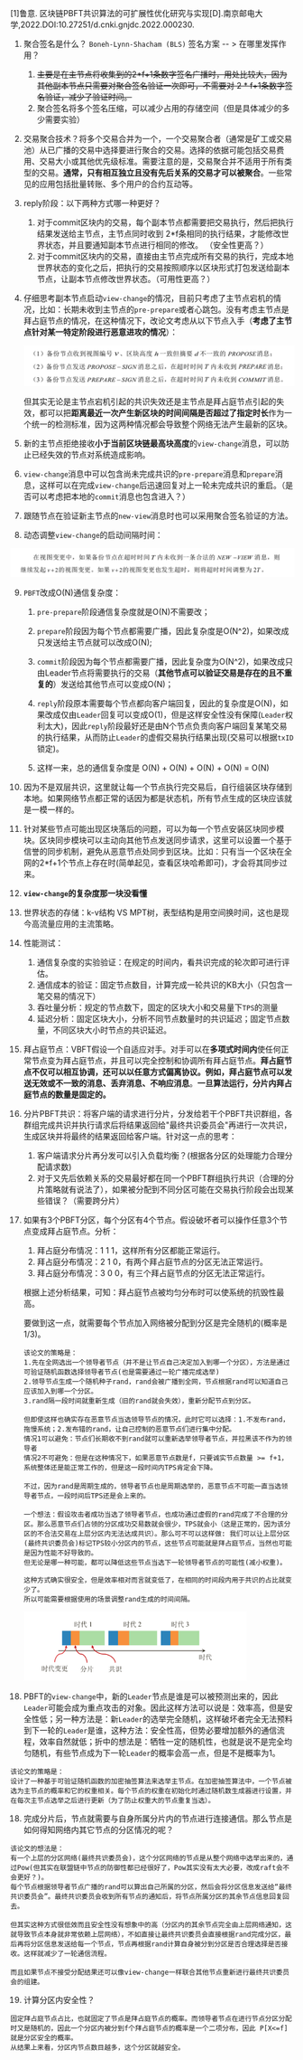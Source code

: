 [1]鲁意. 区块链PBFT共识算法的可扩展性优化研究与实现[D].南京邮电大学,2022.DOI:10.27251/d.cnki.gnjdc.2022.000230.



1. 聚合签名是什么？  `Boneh-Lynn-Shacham (BLS)` 签名方案  -- > 在哪里发挥作用？

   1. ~~主要是在主节点将收集到的2*f+1条数字签名广播时，用处比较大，因为其他副本节点只需要对聚合签名验证一次即可，不需要对 2 * f+1条数字签名验证，减少了验证时间。~~
   2. 聚合签名将多个签名压缩，可以减少占用的存储空间（但是具体减少的多少需要实验）

2. 交易聚合技术？将多个交易合并为一个，一个交易聚合者（通常是矿工或交易池）从已广播的交易中选择要进行聚合的交易。选择的依据可能包括交易费用、交易大小或其他优先级标准。需要注意的是，交易聚合并不适用于所有类型的交易。**通常，只有相互独立且没有先后关系的交易才可以被聚合**。一些常见的应用包括批量转账、多个用户的合约互动等。

3. reply阶段：以下两种方式哪一种更好？

   1. 对于commit区块内的交易，每个副本节点都需要把交易执行，然后把执行结果发送给主节点，主节点同时收到 2*f条相同的执行结果，才能修改世界状态，并且要通知副本节点进行相同的修改。 （安全性更高？）
   2. 对于commit区块内的交易，直接由主节点完成所有交易的执行，完成本地世界状态的变化之后，把执行的交易按照顺序以区块形式打包发送给副本节点，让副本节点修改世界状态。（可用性更高？）

4. 仔细思考副本节点启动`view-change`的情况，目前只考虑了主节点宕机的情况，比如：长期未收到主节点的`pre-prepare`或者心跳包。没有考虑主节点是拜占庭节点的情况，在这种情况下，改论文考虑从以下节点入手（**考虑了主节点针对某一特定阶段进行恶意进攻的情况**）：

   <img src="新东西.assets/image-20230719153110491-16897518829641.png" alt="image-20230719153110491" style="zoom:50%;" />

   但其实无论是主节点宕机引起的共识失效还是主节点是拜占庭节点引起的失效，都可以把**距离最近一次产生新区块的时间间隔是否超过了指定时长**作为一个统一的检测标准，因为这两种情况都会导致整个网络无法产生最新的区块。

5. 新的主节点拒绝接收**小于当前区块链最高块高度**的`view-change`消息，可以防止已经失效的节点对系统造成影响。
6. `view-change`消息中可以包含尚未完成共识的`pre-prepare`消息和`prepare`消息，这样可以在完成`view-change`后迅速回复对上一轮未完成共识的重启。（是否可以考虑把本地的`commit`消息也包含进入？）
7. 跟随节点在验证新主节点的`new-view`消息时也可以采用聚合签名验证的方法。
8. 动态调整`view-change`的启动间隔时间：

​	<img src="新东西.assets/image-20230719160107713.png" alt="image-20230719160107713" style="zoom:50%;" />



9. `PBFT`改成O(N)通信复杂度：

   1. `pre-prepare`阶段通信复杂度就是O(N)不需要改；

   2. `prepare`阶段因为每个节点都需要广播，因此复杂度是O(N^2)，如果改成只发送给主节点就可以改成O(N);
   3.  `commit`阶段因为每个节点都需要广播，因此复杂度为O(N^2)，如果改成只由Leader节点将需要执行的交易（**其他节点可以验证交易是存在的且不重复的**）发送给其他节点可以变成O(N)；
   4. `reply`阶段原本需要每个节点都向客户端回复，因此的复杂度是O(N)，如果改成仅由`Leader`回复可以变成O(1)，但是这样安全性没有保障(`Leader`权利太大)，因此`reply`阶段最好还是由N个节点负责向客户端回复某笔交易的执行结果，从而防止`Leader`的虚假交易执行结果出现(交易可以根据`txID`锁定)。
   5. 这样一来，总的通信复杂度是 O(N) + O(N) + O(N) + O(N) = O(N)
10. 因为不是双层共识，这里就让每一个节点执行完交易后，自行组装区块存储到本地。如果网络节点都正常的话因为都是状态机，所有节点生成的区块应该就是一模一样的。
11. 针对某些节点可能出现区块落后的问题，可以为每一个节点安装区块同步模块。区块同步模块可以主动向其他节点发送同步请求，这里可以设置一个基于信誉的同步机制，避免从恶意节点处同步到区块。比如：只有当一个区块在全网的2*f+1个节点上存在时(简单起见，查看区块哈希即可)，才会将其同步过来。
12. **`view-change`的复杂度那一块没看懂**
13. 世界状态的存储：k-v结构 VS MPT树，表型结构是用空间换时间，这也是现今高流量应用的主流策略。
14. 性能测试：

    1. 通信复杂度的实验验证：在规定的时间内，看共识完成的轮次即可进行评估。
    2. 通信成本的验证：固定节点数目，计算完成一轮共识的KB大小（只包含一笔交易的情况下）
    3. 吞吐量分析：规定的节点数下，固定的区块大小和交易量下`TPS`的测量
    4. 延迟分析：固定区块大小，分析不同节点数量时的共识延迟；固定节点数量，不同区块大小时节点的共识延迟。
15. 拜占庭节点：VBFT假设一个自适应对手。对手可以在**多项式时间内**使任何正常节点变为拜占庭节点，并且可以完全控制和协调所有拜占庭节点。**拜占庭节点不仅可以相互协调，还可以以任意方式偏离协议。**例如，拜占庭节点可以**发送无效或不一致的消息、丢弃消息、不响应消息**。**一旦算法运行，分片内拜占庭节点的数量是固定的。**

16. 分片PBFT共识：将客户端的请求进行分片，分发给若干个PBFT共识群组，各群组完成共识并执行请求后将结果返回给"最终共识委员会"再进行一次共识，生成区块并将最终的结果返回给客户端。针对这一点的思考：

    1. 客户端请求分片再分发可以引入负载均衡？(根据各分区的处理能力合理分配请求数)
    2. 对于又先后依赖关系的交易最好都在同一个PBFT群组执行共识（合理的分片策略就有说法了），如果被分配到不同分区可能在交易执行阶段会出现某些错误？（需要跨分片）

17. 如果有3个PBFT分区，每个分区有4个节点。假设破坏者可以操作任意3个节点变成拜占庭节点。分析：

    1. 拜占庭分布情况：1 1 1，这样所有分区都能正常运行。
    2. 拜占庭分布情况：2 1 0，有两个拜占庭节点的分区无法正常运行。
    3. 拜占庭分布情况：3 0 0，有三个拜占庭节点的分区无法正常运行。

    根据上述分析结果，可知：拜占庭节点被均匀分布时可以使系统的抗毁性最高。

    要做到这一点，就需要每个节点加入网络被分配到分区是完全随机的(概率是1/3)。

    ```
    该论文的策略是：
    1.先在全网选出一个领导者节点（并不是让节点自己决定加入到哪一个分区），方法是通过可验证随机函数选择领导者节点(也是需要通过一轮广播完成选举)
    2.领导节点生成一个随机种子rand，rand会被广播到全网，节点根据rand可以知道自己应该加入到哪一个分区。
    3.rand隔一段时间就重新生成（旧的rand就会失效），重新分配节点到分区。
    
    但即使这样也确实存在恶意节点当选领导节点的情况，此时它可以选择：1.不发布rand，拖慢系统；2.发布错的rand，让自己控制的恶意节点们进行集中分配。
    情况1可以避免：节点们长期收不到rand就可以重新选举领导者节点，并拉黑该不作为的领导者
    情况2不可避免：但是在这种情况下，如果恶意节点数是f，只要诚实节点数量 >= f+1，系统整体还是能正常工作的，但是这一段时间内TPS肯定会下降。
    
    不过，因为rand是周期生成的，领导者节点也是周期选举的，恶意节点不可能一直当选领导者节点，一段时间后TPS还是会上来的。
    
    一个想法：假设攻击者成功当选了领导者节点，也成功通过虚假的rand完成了不合理的分区。那么恶意节点们占领的分区成功交易数就会很少，TPS就会小（这是正常的，因为该分区的不合法交易在上层分区内无法达成共识）。那么可不可以这样做: 我们可以让上层分区(最终共识委员会)标记TPS较小分区内的节点，这些节点可能就是拜占庭节点，当然也可能是因为性能不好导致的。
    但无论是哪一种可能，都可以降低这些节点当选下一轮领导者节点的可能性(减小权重)。
    ```

    ```
    这种方式确实很安全，但是效率相对而言就变低了，在相同的时间段内用于共识的占比就变少了。
    所以可能需要根据使用的场景调整rand生成的时间间隔。
    ```

    <img src="新东西.assets/image-20230720150802917.png" alt="image-20230720150802917" style="zoom:50%;" />



17. PBFT的`view-change`中，新的`Leader`节点是谁是可以被预测出来的，因此`Leader`可能会成为重点攻击的对象。因此这样方法可以说是：效率高，但是安全性低；另一种方法是：新`Leader`的选举完全随机，这样破坏者完全无法预料到下一轮的`Leader`是谁，这种方法：安全性高，但势必要增加额外的通信流程，效率自然就低；折中的想法是：牺牲一定的随机性，也就是说不是完全均匀随机，有些节点成为下一轮`Leader`的概率会高一点，但是不是概率为1。

```
该论文的策略是：
设计了一种基于可验证随机函数的加密抽签算法来选举主节点。在加密抽签算法中，一个节点被选为主节点的概率和它的权重相关。每个节点的权重在初始化时通过随机数生成器进行设置，并在每次主节点选举之后进行更新（为了防止权重大的节点重复当选）。 
```

18. 完成分片后，节点就需要与自身所属分片内的节点进行连接通信。那么节点是如何得知网络内其它节点的分区情况的呢？

```
该论文的想法是：
有一个上层的分区网络(最终共识委员会)，这个分区网络的节点是从整个网络中选举出来的，通过Pow(但其实在联盟链中节点的防御性都已经很好了，Pow其实没有太大必要，改成raft会不会更好？)。
每个节点根据领导者节点广播的rand可以算出自己所属的分区，然后会将分区信息发送给“最终共识委员会”。最终共识委员会收到所有节点的通知后，将节点所属分区的其余节点信息回复回去。

但其实这种方式很低效而且安全性没有想象中的高（分区内的其余节点完全由上层网络通知，这就导致节点本身就非常依赖上层网络），不如直接让最终共识委员会直接根据rand完成分区，最后再将分区信息发送给每一个节点，节点再根据rand计算自身被分到分区是否合理选择是否接收。这样就减少了一轮通信流程。

而且如果节点不接受分配结果还可以像view-change一样联合其他节点重新进行最终共识委员会的组建。
```

19. 计算分区内安全性？

```
固定拜占庭节点占比，也就固定了节点是拜占庭节点的概率。而领导者节点在进行节点分区分配时又是随机的，因此一个分区内被分到f个拜占庭节点的概率是一个二项分布，因此 P[X<=f]就是分区安全的概率。
从结果上来看，分区内节点数目越多，这个分区就越安全。
```


